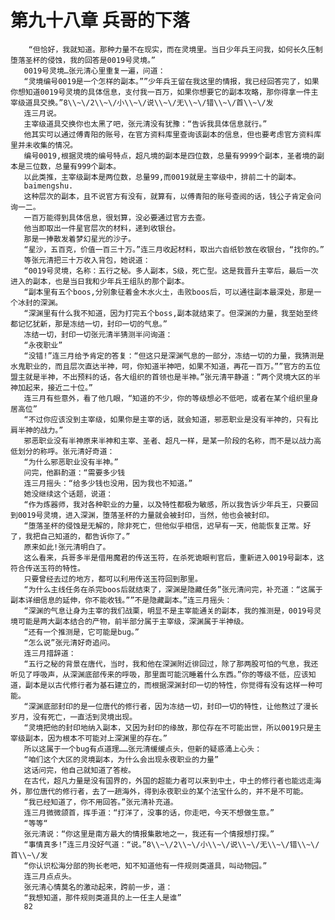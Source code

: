 # 第九十八章 兵哥的下落
        “但恰好，我就知道。那种力量不在现实，而在灵境里。当日少年兵王问我，如何长久压制堕落圣杯的侵蚀，我的回答是0019号灵境。”
       0019号灵境…张元清心里重复一遍，问道：
       “灵境编号0019是一个怎样的副本。””少年兵王留在我这里的情报，我已经回答完了，如果你想知道0019号灵境的具体信息，支付我一百万，如果你想要它的副本攻略，那你得拿一件主宰级道具交换。”8\\~\/2\\~\/小\\~\/说\\~\/无\\~\/错\\~\/首\\~\/发
       连三月说。
       主宰级道具交换你也太黑了吧，张元清没有犹豫：“告诉我具体信息就行。”
       他其实可以通过傅青阳的账号，在官方资料库里查询该副本的信息，但也要考虑官方资料库里并未收集的情况。
       编号0019,根据灵境的编号特点，超凡境的副本是四位数，总量有9999个副本，圣者境的副本是三位数，总量有999个副本。
       以此类推，主宰级副本是两位数，总量99,而0019就是主宰级中，排前二十的副本。
       baimengshu.
       这种层次的副本，且不说官方有没有，就算有，以傅青阳的账号查阅的话，钱公子肯定会问询一二。
       一百万能得到具体信息，很划算，没必要通过官方去查。
       他当即取出一件星官层次的材料，递到收银台。
       那是一捧散发着梦幻星光的沙子。
       “星沙，五百克，价值一百三十万。”连三月收起材料，取出六沓纸钞放在收银台，“找你的。”
       等张元清把三十万收入背包，她说道：
       “0019号灵境，名称：五行之秘。多人副本，S级，死亡型。这是我晋升主宰后，最后一次进入的副本，也是当日我和少年兵王组队的那个副本。
       “副本里有五个boos,分别象征着金木水火土，击败boos后，可以通往副本最深处，那是一个冰封的深渊。
       “深渊里有什么我不知道，因为打完五个boss,副本就结束了。但深渊的力量，我至始至终都记忆犹新，那是冻结一切，封印一切的气息。”
       冻结一切，封印一切张元清半猜测半问询道：
       “永夜职业”
       “没错!”连三月给予肯定的答复：“但这只是深渊气息的一部分，冻结一切的力量，我猜测是水鬼职业的，而且层次直达半神，呵，你知道半神吧，如果不知道，再花一百万。””官方的五位盟主就是半神，不出预料的话，各大组织的首领也是半神。”张元清平静道：”两个灵境大区的半神加起来，接近二十位。”
       连三月有些意外，看了他几眼，“知道的不少，你的等级想必不低吧，或者在某个组织里身居高位”
       “不过你应该没到主宰级，如果你是主宰的话，就会知道，邪恶职业是没有半神的，只有比肩半神的战力。”
       邪恶职业没有半神原来半神和主宰、圣者、超凡一样，是某一阶段的名称，而不是以战力高低划分的称呼。张元清好奇道：
       “为什么邪恶职业没有半神。”
       问完，他斟酌道：“需要多少钱
       连三月摇头：“给多少钱也没用，因为我也不知道。”
       她没继续这个话题，说道：
       “作为炼器师，我对各种职业的力量，以及特性都极为敏感，所以我告诉少年兵王，只要回到0019号灵境，进入深渊，堕落圣杯的力量就会被封印，当然，他也会被封印。
       “堕落圣杯的侵蚀是无解的，除非死亡，但他似乎相信，迟早有一天，他能恢复正常。好了，我把自己知道的，都告诉你了。”
       原来如此!张元清明白了。
       这么看来，兵哥多半是借用魔君的传送玉符，在杀死诡眼判官后，重新进入0019号副本，这符合传送玉符的特性。
       只要曾经去过的地方，都可以利用传送玉符回到那里。
       “为什么主线任务在杀完boos后就结束了，深渊是隐藏任务”张元清问完，补充道：“这属于副本详细信息的延伸，你不能收钱。””不是隐藏副本。”连三月摇头：
       “深渊的气息让身为主宰的我们战栗，明显不是主宰能通关的副本，我的推测是，0019号灵境可能是两大副本结合的产物，前半部分属于主宰级，深渊属于半神级。
       “还有一个推测是，它可能是bug。”
       “怎么说”张元清好奇追问。
       连三月措辞道：
       “五行之秘的背景在唐代，当时，我和他在深渊附近徘回过，除了那两股可怕的气息，我还听见了呼吸声，从深渊底部传来的呼吸，那里面可能沉睡着什么东西。”你的等级不低，应该知道，副本是以古代修行者为基石建立的，而根据深渊封印一切的特性，你觉得有没有这样一种可能。
       “深渊底部封印的是一位唐代的修行者，因为冻结一切，封印一切的特性，让他熬过了漫长岁月，没有死亡，一直活到灵境出现。
       “灵境把他的封印地纳入副本，又因为封印的缘故，那位存在不可能出世，所以0019只是主宰级副本，因为根本不可能对上深渊里的存在。”
       所以这属于一个bug有点道理……张元清缓缓点头，但新的疑惑涌上心头：
       “咱们这个大区的灵境副本，为什么会出现永夜职业的力量”
       这话问完，他自己就知道了答桉。
       在古代，超凡力量是没有国界的，外国的超能力者可以来到中土，中土的修行者也能远走海外，那位唐代的修行者，去了一趟海外，得到永夜职业的某个法宝什么的，并不是不可能。
       “我已经知道了，你不用回答。”张元清补充道。
       连三月微微颌首，挥手道：“打洋了，没事的话，你走吧，今天不想做生意。”
       “等等“
       张元清说：“你这里是南方最大的情报集散地之一，我还有一个情报想打探。”
       “事情真多!”连三月没好气道：“说。”8\\~\/2\\~\/小\\~\/说\\~\/无\\~\/错\\~\/首\\~\/发
       “你认识松海分部的狗长老吧，知不知道他有一件规则类道具，叫动物园。”
       连三月点点头。
       张元清心情莫名的激动起来，跨前一步，道：
       “我想知道，那件规则类道具的上一任主人是谁”
       82